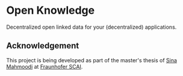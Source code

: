 Open Knowledge
==============

Decentralized open linked data for your (decentralized) applications.

Acknowledgement
---------------

This project is being developed as part of the master's thesis of [Sina Mahmoodi](github.com/s1na) at [Fraunhofer SCAI](scai.fraunhofer.de).
